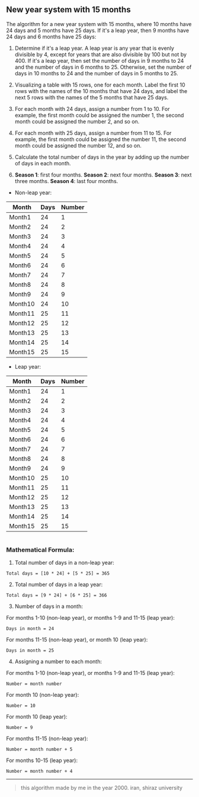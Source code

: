 ## New year system with 15 months
The algorithm for a new year system with 15 months, where 10 months have 24 days and 5 months have 25 days. If it's a leap year, then 9 months have 24 days and 6 months have 25 days:

1. Determine if it's a leap year. A leap year is any year that is evenly divisible by 4, except for years that are also divisible by 100 but not by 400. If it's a leap year, then set the number of days in 9 months to 24 and the number of days in 6 months to 25. Otherwise, set the number of days in 10 months to 24 and the number of days in 5 months to 25.

2. Visualizing a table with 15 rows, one for each month. Label the first 10 rows with the names of the 10 months that have 24 days, and label the next 5 rows with the names of the 5 months that have 25 days.

3. For each month with 24 days, assign a number from 1 to 10. For example, the first month could be assigned the number 1, the second month could be assigned the number 2, and so on.

4. For each month with 25 days, assign a number from 11 to 15. For example, the first month could be assigned the number 11, the second month could be assigned the number 12, and so on.

5. Calculate the total number of days in the year by adding up the number of days in each month.

6. **Season 1**: first four months. **Season 2**: next four months. **Season 3**: next three months. **Season 4**: last four months.

- Non-leap year:

| Month | Days | Number |
|-------|------|--------|
| Month1| 24   | 1      |
| Month2| 24   | 2      |
| Month3| 24   | 3      |
| Month4| 24   | 4      |
| Month5| 24   | 5      |
| Month6| 24   | 6      |
| Month7| 24   | 7      |
| Month8| 24   | 8      |
| Month9| 24   | 9      |
| Month10| 24  | 10     |
| Month11| 25  | 11     |
| Month12| 25  | 12     |
| Month13| 25  | 13     |
| Month14| 25  | 14     |
| Month15| 25  | 15     |

- Leap year:

| Month | Days | Number |
|-------|------|--------|
| Month1| 24   | 1      |
| Month2| 24   | 2      |
| Month3| 24   | 3      |
| Month4| 24   | 4      |
| Month5| 24   | 5      |
| Month6| 24   | 6      |
| Month7| 24   | 7      |
| Month8| 24   | 8      |
| Month9| 24   | 9      |
| Month10| 25  | 10     |
| Month11| 25  | 11     |
| Month12| 25  | 12     |
| Month13| 25  | 13     |
| Month14| 25  | 14     |
| Month15| 25  | 15     |

#

### Mathematical Formula:

1. Total number of days in a non-leap year:

```
Total days = [10 * 24] + [5 * 25] = 365
```

2. Total number of days in a leap year:

```
Total days = [9 * 24] + [6 * 25] = 366
```

3. Number of days in a month:

For months 1-10 (non-leap year), or months 1-9 and 11-15 (leap year):

```
Days in month = 24
```

For months 11-15 (non-leap year), or month 10 (leap year):

```
Days in month = 25
```

4. Assigning a number to each month:

For months 1-10 (non-leap year), or months 1-9 and 11-15 (leap year):

```
Number = month number
```

For month 10 (non-leap year):

`Number = 10`

For month 10 (leap year):

`Number = 9`

For months 11-15 (non-leap year):

```
Number = month number + 5
```

For months 10-15 (leap year):

```
Number = month number + 4
```

---

> this algorithm made by me in the year 2000. iran, shiraz university
